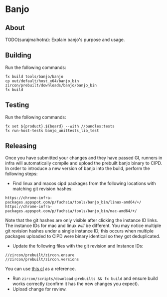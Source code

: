 # Banjo

## About

TODO(surajmalhotra): Explain banjo's purpose and usage.

## Building

Run the following commands:

```
fx build tools/banjo/banjo
cp out/default/host_x64/banjo_bin zircon/prebuilt/downloads/banjo/banjo_bin
fx build
```

## Testing

Run the following commands:

```
fx set ${product}.${board} --with //bundles:tests
fx run-host-tests banjo_unittests_lib_test
```

## Releasing

Once you have submitted your changes and they have passed GI, runners in infra
will automatically compile and upload the prebuilt banjo binary to CIPD. In
order to introduce a new version of banjo into the build, perform the following
steps:

* Find linux and macos cipd packages from the following locations with matching
git revision hashes:

```
https://chrome-infra-packages.appspot.com/p/fuchsia/tools/banjo_bin/linux-amd64/+/
https://chrome-infra-packages.appspot.com/p/fuchsia/tools/banjo_bin/mac-amd64/+/
```

Note that the git hashes are only visible after clicking the instance ID links. The
instance IDs for mac and linux *will* be different. You may notice multiple git
revision hashes under a single instance ID; this occurs when multiple packages
uploaded to CIPD were binary identical so they got deduplicated.

* Update the following files with the git revision and Instance IDs:

```
//zircon/prebuilt/zircon.ensure
//zircon/prebuilt/zircon.versions
```

You can use
[this cl]( https://fuchsia.googlesource.com/fuchsia/+/0af3c7e6aee0f55d0da7ed9daa6b8e7b97291eda)
as a reference.

* Run `zircon/scripts/download-prebuilts && fx build` and ensure build works
correctly (confirm it has the new changes you expect).
* Upload change for review.
